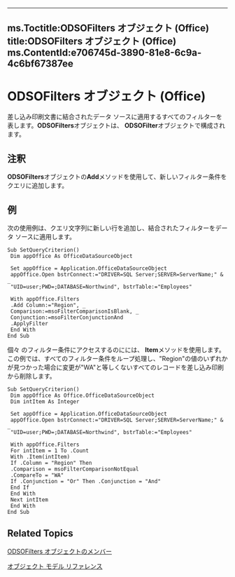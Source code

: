 

---
ms.Toctitle:ODSOFilters オブジェクト (Office)
title:ODSOFilters オブジェクト (Office)
ms.ContentId:e706745d-3890-81e8-6c9a-4c6bf67387ee
---
# ODSOFilters オブジェクト (Office)




差し込み印刷文書に結合されたデータ ソースに適用するすべてのフィルターを表します。**ODSOFilters**オブジェクトは、 **ODSOFilter**オブジェクトで構成されます。

## 注釈
**ODSOFilters**オブジェクトの**Add**メソッドを使用して、新しいフィルター条件をクエリに追加します。



## 例
次の使用例は、クエリ文字列に新しい行を追加し、結合されたフィルターをデータ ソースに適用します。

```sourcecode
Sub SetQueryCriterion() 
 Dim appOffice As OfficeDataSourceObject 
 
 Set appOffice = Application.OfficeDataSourceObject 
 appOffice.Open bstrConnect:="DRIVER=SQL Server;SERVER=ServerName;" & _ 
 "UID=user;PWD=;DATABASE=Northwind", bstrTable:="Employees" 
 
 With appOffice.Filters 
 .Add Column:="Region", _ 
 Comparison:=msoFilterComparisonIsBlank, _ 
 Conjunction:=msoFilterConjunctionAnd 
 .ApplyFilter 
 End With 
End Sub
```




個々 のフィルター条件にアクセスするのにには、 **Item**メソッドを使用します。この例では、すべてのフィルター条件をループ処理し、"Region"の値のいずれかが見つかった場合に変更が"WA"と等しくないすべてのレコードを差し込み印刷から削除します。

```sourcecode
Sub SetQueryCriterion() 
 Dim appOffice As Office.OfficeDataSourceObject 
 Dim intItem As Integer 
 
 Set appOffice = Application.OfficeDataSourceObject 
 appOffice.Open bstrConnect:="DRIVER=SQL Server;SERVER=ServerName;" & _ 
 "UID=user;PWD=;DATABASE=Northwind", bstrTable:="Employees" 
 
 With appOffice.Filters 
 For intItem = 1 To .Count 
 With .Item(intItem) 
 If .Column = "Region" Then 
 .Comparison = msoFilterComparisonNotEqual 
 .CompareTo = "WA" 
 If .Conjunction = "Or" Then .Conjunction = "And" 
 End If 
 End With 
 Next intItem 
 End With 
End Sub
```




## Related Topics

[ODSOFilters オブジェクトのメンバー](af01ccb0-034e-017b-2885-9301b5bda139.md)

[オブジェクト モデル リファレンス](499c789a-aba2-0fad-649a-0ea964cd3b5e.md)





